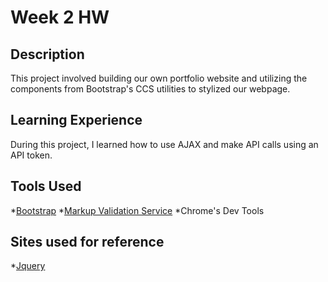 # Week 2 HW
## Description
This project involved building our own portfolio website and utilizing the components from Bootstrap's CCS utilities to stylized our webpage.

## Learning Experience
During this project, I learned how to use AJAX and make API calls using an API token.

## Tools Used
*[Bootstrap](https://getbootstrap.com)
*[Markup Validation Service](https://validator.w3.org/#validate_by_input)
*Chrome's Dev Tools

## Sites used for reference
*[Jquery](https://jquery.com/)